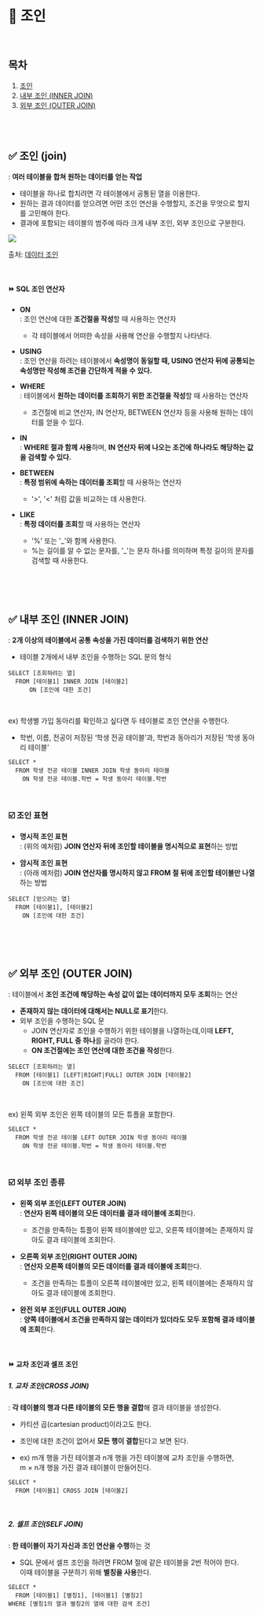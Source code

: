 
# 📌 조인

<br/>

## 목차
1. [조인](#-조인-join)
2. [내부 조인 (INNER JOIN)](#-내부-조인-inner-join)
3. [외부 조인 (OUTER JOIN)](#-외부-조인-outer-join)

<br/><br/>

## ✅ 조인 (join)
: **여러 테이블을 합쳐 원하는 데이터를 얻는 작업**
- 테이블을 하나로 합치려면 각 테이블에서 공통된 열을 이용한다. 
- 원하는 결과 데이터를 얻으려면 어떤 조인 연산을 수행할지, 조건을 무엇으로 할지를 고민해야 한다.
- 결과에 포함되는 테이블의 범주에 따라 크게 내부 조인, 외부 조인으로 구분한다.

![](https://img1.daumcdn.net/thumb/R800x0/?scode=mtistory2&fname=https%3A%2F%2Fblog.kakaocdn.net%2Fdn%2FvjWa2%2FbtqXb1HydaK%2FKCAmZlQx1uMDOFjxlRvrbk%2Fimg.png) <br/>

출처: [데이터 조인](https://daeun-computer-uneasy.tistory.com/17)

<br/>

#### ⏩ SQL 조인 연산자

- **ON** <br/>
: 조인 연산에 대한 **조건절을 작성**할 때 사용하는 연산자
  - 각 테이블에서 어떠한 속성을 사용해 연산을 수행할지 나타낸다.

- **USING** <br/>
: 조인 연산을 하려는 테이블에서 **속성명이 동일할 때, USING 연산자 뒤에 공통되는 속성명만 작성해 조건을 간단하게 적을 수 있다.**

- **WHERE** <br/>
: 테이블에서 **원하는 데이터를 조회하기 위한 조건절을 작성**할 때 사용하는 연산자
  - 조건절에 비교 연산자, IN 연산자, BETWEEN 연산자 등을 사용해 원하는 데이터를 얻을 수 있다.

- **IN** <br/>
: **WHERE 절과 함께 사용**하며, **IN 연산자 뒤에 나오는 조건에 하나라도 해당하는 값을 검색할 수 있다.**

- **BETWEEN** <br/>
: **특정 범위에 속하는 데이터를 조회**할 때 사용하는 연산자
  - '>', '<' 처럼 값을 비교하는 데 사용한다.

- **LIKE** <br/>
: **특정 데이터를 조회**할 때 사용하는 연산자
  - '%' 또는 '_'와 함께 사용한다. 
  - %는 길이를 알 수 없는 문자를, '_'는 문자 하나를 의미하며 특정 길이의 문자를 검색할 때 사용한다.

<br/><br/>
<br/>

## ✅ 내부 조인 (INNER JOIN)
: **2개 이상의 테이블에서 공통 속성을 가진 데이터를 검색하기 위한 연산**

- 테이블 2개에서 내부 조인을 수행하는 SQL 문의 형식
```
SELECT [조회하려는 열]
  FROM [테이블1] INNER JOIN [테이블2]
      ON [조인에 대한 조건]
```

<br/>

ex) 학생별 가입 동아리를 확인하고 싶다면 두 테이블로 조인 연산을 수행한다.
  - 학번, 이름, 전공이 저장된 ‘학생 전공 테이블’과, 학번과 동아리가 저장된 ‘학생 동아리 테이블’
```
SELECT *
  FROM 학생 전공 테이블 INNER JOIN 학생 동아리 테이블
    ON 학생 전공 테이블.학번 = 학생 동아리 테이블.학번
```

<br/>

### ☑️ 조인 표현
- **명시적 조인 표현** <br/>
: (위의 예처럼) **JOIN 연산자 뒤에 조인할 테이블을 명시적으로 표현**하는 방법

- **암시적 조인 표현** <br/>
: (아래 예처럼) **JOIN 연산자를 명시하지 않고 FROM 절 뒤에 조인할 테이블만 나열**하는 방법

```
SELECT [얻으려는 열]
  FROM [테이블1], [테이블2]
    ON [조인에 대한 조건]
```

<br/><br/>
<br/>

## ✅ 외부 조인 (OUTER JOIN)
: 테이블에서 **조인 조건에 해당하는 속성 값이 없는 데이터까지 모두 조회**하는 연산
- **존재하지 않는 데이터에 대해서는 NULL로 표기**한다.
- 외부 조인을 수행하는 SQL 문
   - JOIN 연산자로 조인을 수행하기 위한 테이블을 나열하는데,이때 **LEFT, RIGHT, FULL 중 하나**를 골라야 한다. 
   - **ON 조건절에는 조인 연산에 대한 조건을 작성**한다.
```
SELECT [조회하려는 열]
  FROM [테이블1] [LEFT|RIGHT|FULL] OUTER JOIN [테이블2]
    ON [조인에 대한 조건]
```

<br/>

ex) 왼쪽 외부 조인은 왼쪽 테이블의 모든 튜플을 포함한다.
```
SELECT *
  FROM 학생 전공 테이블 LEFT OUTER JOIN 학생 동아리 테이블
    ON 학생 전공 테이블.학번 = 학생 동아리 테이블.학번
```

<br/>

### ☑️ 외부 조인 종류
- **왼쪽 외부 조인(LEFT OUTER JOIN)** <br/>
: **연산자 왼쪽 테이블의 모든 데이터를 결과 테이블에 조회**한다. 
  - 조건을 만족하는 튜플이 왼쪽 테이블에만 있고, 오른쪽 테이블에는 존재하지 않아도 결과 테이블에 조회한다.


- **오른쪽 외부 조인(RIGHT OUTER JOIN)** <br/>
: **연산자 오른쪽 테이블의 모든 데이터를 결과 테이블에 조회**한다. 
  - 조건을 만족하는 튜플이 오른쪽 테이블에만 있고, 왼쪽 테이블에는 존재하지 않아도 결과 테이블에 조회한다.


- **완전 외부 조인(FULL OUTER JOIN)** <br/>
: **양쪽 테이블에서 조건을 만족하지 않는 데이터가 있더라도 모두 포함해 결과 테이블에 조회**한다.

<br/>

#### ⏩ 교차 조인과 셀프 조인

##### 1. 교차 조인(CROSS JOIN)
: **각 테이블의 행과 다른 테이블의 모든 행을 결합**해 결과 테이블을 생성한다. 
- 카티션 곱(cartesian product)이라고도 한다.
- 조인에 대한 조건이 없어서 **모든 행이 결합**된다고 보면 된다. 


- ex) m개 행을 가진 테이블과 n개 행을 가진 테이블에 교차 조인을 수행하면, <br/>
 m × n개 행을 가진 결과 테이블이 만들어진다.

```
SELECT *
  FROM [테이블1] CROSS JOIN [테이블2]
```

<br/>

##### 2. 셀프 조인(SELF JOIN)
: **한 테이블이 자기 자신과 조인 연산을 수행**하는 것
- SQL 문에서 셀프 조인을 하려면 FROM 절에 같은 테이블을 2번 적어야 한다. <br/>
이때 테이블을 구분하기 위해 **별칭을 사용**한다.

```
SELECT *
  FROM [테이블1] [별칭1], [테이블1] [별칭2]
WHERE [별칭1의 열과 별칭2의 열에 대한 검색 조건]
```


<br/><br/>
